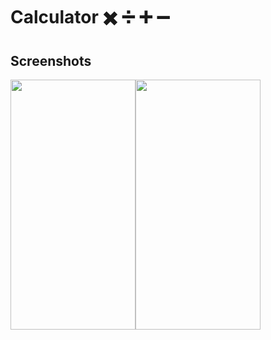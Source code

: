 # Calculator :heavy_multiplication_x: :heavy_division_sign: :heavy_plus_sign: :heavy_minus_sign:

## Screenshots

<img src="https://i.ibb.co/sJQMRHB/Whats-App-Image-2020-09-16-at-8-14-00-PM-1.jpg"
   style="float: left" 
   width="200px"
   height="400px"/><img
   style="float: left" 
   width="200px"
   height="400px"
   src="https://i.ibb.co/BBTLVpK/Whats-App-Image-2020-09-16-at-8-14-00-PM.jpg"/>
